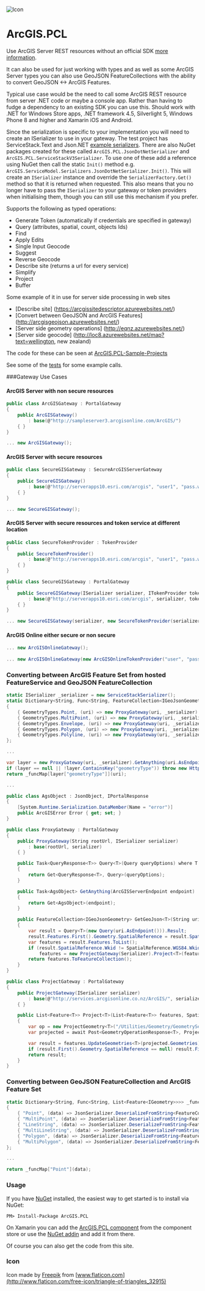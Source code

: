 ![Icon](https://raw.githubusercontent.com/davetimmins/ArcGIS.PCL/master/gateway.png)
# ArcGIS.PCL

Use ArcGIS Server REST resources without an official SDK [more information](http://davetimmins.com/2013/July/ArcGIS-PCL/).

It can also be used for just working with types and as well as some ArcGIS Server types you can also use GeoJSON FeatureCollections with the ability to convert GeoJSON <-> ArcGIS Features.

Typical use case would be the need to call some ArcGIS REST resource from server .NET code or maybe a console app. Rather than having to fudge a dependency to an existing SDK you can use this. 
Should work with .NET for Windows Store apps, .NET framework 4.5, Silverlight 5, Windows Phone 8 and higher and Xamarin iOS and Android.

Since the serialization is specific to your implementation you will need to create an ISerializer to use in your gateway. The test project has ServiceStack.Text and Json.NET [example serializers](https://github.com/davetimmins/ArcGIS.PCL/blob/dev/ArcGIS.Test/ISerializer.cs). There are also NuGet packages created for these called `ArcGIS.PCL.JsonDotNetSerializer` and `ArcGIS.PCL.ServiceStackV3Serializer`. To use one of these add a reference using NuGet then call the static `Init()` method e.g. `ArcGIS.ServiceModel.Serializers.JsonDotNetSerializer.Init()`. This will create an `ISerializer` instance and override the `SerializerFactory.Get()` method so that it is returned when requested. This also means that you no longer have to pass the `ISerializer` to your gateway or token providers when initialising them, though you can still use this mechanism if you prefer. 

Supports the following as typed operations:

 - Generate Token (automatically if credentials are specified in gateway)
 - Query (attributes, spatial, count, objects Ids)
 - Find
 - Apply Edits
 - Single Input Geocode
 - Suggest
 - Reverse Geocode
 - Describe site (returns a url for every service)
 - Simplify
 - Project
 - Buffer

Some example of it in use for server side processing in web sites

 - [Describe site] (https://arcgissitedescriptor.azurewebsites.net/)
 - [Convert between GeoJSON and ArcGIS Features] (http://arcgisgeojson.azurewebsites.net/)
 - [Server side geometry operations] (http://eqnz.azurewebsites.net/)
 - [Server side geocode] (http://loc8.azurewebsites.net/map?text=wellington, new zealand)
 
The code for these can be seen at [ArcGIS.PCL-Sample-Projects](https://github.com/davetimmins/ArcGIS.PCL-Sample-Projects)

See some of the [tests](https://github.com/davetimmins/ArcGIS.PCL/blob/dev/ArcGIS.Test/ArcGISGatewayTests.cs) for some example calls.

###Gateway Use Cases

#### ArcGIS Server with non secure resources
```csharp
public class ArcGISGateway : PortalGateway
{
    public ArcGISGateway()
        : base(@"http://sampleserver3.arcgisonline.com/ArcGIS/")
    { }
}

... new ArcGISGateway();
```
#### ArcGIS Server with secure resources
```csharp
public class SecureGISGateway : SecureArcGISServerGateway
{
    public SecureGISGateway()
        : base(@"http://serverapps10.esri.com/arcgis", "user1", "pass.word1")
    { }
}

... new SecureGISGateway();
```
#### ArcGIS Server with secure resources and token service at different location
```csharp
public class SecureTokenProvider : TokenProvider
{
    public SecureTokenProvider()
        : base(@"http://serverapps10.esri.com/arcgis", "user1", "pass.word1")
    { }
}

public class SecureGISGateway : PortalGateway
{
    public SecureGISGateway(ISerializer serializer, ITokenProvider tokenProvider)
        : base(@"http://serverapps10.esri.com/arcgis", serializer, tokenProvider)
    { }
}

... new SecureGISGateway(serializer, new SecureTokenProvider(serializer));
```

#### ArcGIS Online either secure or non secure  
```csharp
... new ArcGISOnlineGateway();
 
... new ArcGISOnlineGateway(new ArcGISOnlineTokenProvider("user", "pass", serializer));
```
### Converting between ArcGIS Feature Set from hosted FeatureService and GeoJSON FeatureCollection
```csharp
static ISerializer _serializer = new ServiceStackSerializer();
static Dictionary<String, Func<String, FeatureCollection<IGeoJsonGeometry>>> _funcMap = new Dictionary<String, Func<String, FeatureCollection<IGeoJsonGeometry>>>
{
    { GeometryTypes.Point, (uri) => new ProxyGateway(uri, _serializer).GetGeoJson<Point>(uri) },
    { GeometryTypes.MultiPoint, (uri) => new ProxyGateway(uri, _serializer).GetGeoJson<MultiPoint>(uri) },
    { GeometryTypes.Envelope, (uri) => new ProxyGateway(uri, _serializer).GetGeoJson<Extent>(uri) },
    { GeometryTypes.Polygon, (uri) => new ProxyGateway(uri, _serializer).GetGeoJson<Polygon>(uri) },
    { GeometryTypes.Polyline, (uri) => new ProxyGateway(uri, _serializer).GetGeoJson<Polyline>(uri) }
};

...

var layer = new ProxyGateway(uri, _serializer).GetAnything(uri.AsEndpoint());
if (layer == null || !layer.ContainsKey("geometryType")) throw new HttpException("You must enter a valid layer url.");
return _funcMap[layer["geometryType"]](uri);

...

public class AgsObject : JsonObject, IPortalResponse
{
    [System.Runtime.Serialization.DataMember(Name = "error")]
    public ArcGISError Error { get; set; }
}

public class ProxyGateway : PortalGateway
{
    public ProxyGateway(String rootUrl, ISerializer serializer)
        : base(rootUrl, serializer)
    { }

    public Task<QueryResponse<T>> Query<T>(Query queryOptions) where T : IGeometry
    {
        return Get<QueryResponse<T>, Query>(queryOptions);
    }

    public Task<AgsObject> GetAnything(ArcGISServerEndpoint endpoint)
    {
        return Get<AgsObject>(endpoint);
    }

    public FeatureCollection<IGeoJsonGeometry> GetGeoJson<T>(String uri) where T : IGeometry
    {
        var result = Query<T>(new Query(uri.AsEndpoint())).Result;
        result.Features.First().Geometry.SpatialReference = result.SpatialReference;
        var features = result.Features.ToList();
        if (result.SpatialReference.Wkid != SpatialReference.WGS84.Wkid)
            features = new ProjectGateway(Serializer).Project<T>(features, SpatialReference.WGS84);
        return features.ToFeatureCollection();
    }
}

public class ProjectGateway : PortalGateway
{
    public ProjectGateway(ISerializer serializer)
        : base(@"http://services.arcgisonline.co.nz/ArcGIS/", serializer)
    { }

    public List<Feature<T>> Project<T>(List<Feature<T>> features, SpatialReference outputSpatialReference) where T : IGeometry
    {
        var op = new ProjectGeometry<T>("/Utilities/Geometry/GeometryServer".AsEndpoint(), features, outputSpatialReference);
        var projected = await Post<GeometryOperationResponse<T>, ProjectGeometry<T>>(op);

        var result = features.UpdateGeometries<T>(projected.Geometries);
        if (result.First().Geometry.SpatialReference == null) result.First().Geometry.SpatialReference = outputSpatialReference;
        return result;
    }
}

```
### Converting between GeoJSON FeatureCollection and ArcGIS Feature Set
```csharp
static Dictionary<String, Func<String, List<Feature<IGeometry>>>> _funcMap = new Dictionary<String, Func<String, List<Feature<IGeometry>>>>
{
    { "Point", (data) => JsonSerializer.DeserializeFromString<FeatureCollection<GeoJsonPoint>>(data).ToFeatures<GeoJsonPoint>() },
    { "MultiPoint", (data) => JsonSerializer.DeserializeFromString<FeatureCollection<GeoJsonLineString>>(data).ToFeatures<GeoJsonLineString>() },
    { "LineString", (data) => JsonSerializer.DeserializeFromString<FeatureCollection<GeoJsonLineString>>(data).ToFeatures<GeoJsonLineString>() },
    { "MultiLineString", (data) => JsonSerializer.DeserializeFromString<FeatureCollection<GeoJsonLineString>>(data).ToFeatures<GeoJsonLineString>() },
    { "Polygon", (data) => JsonSerializer.DeserializeFromString<FeatureCollection<GeoJsonPolygon>>(data).ToFeatures<GeoJsonPolygon>() },
    { "MultiPolygon", (data) => JsonSerializer.DeserializeFromString<FeatureCollection<GeoJsonMultiPolygon>>(data).ToFeatures<GeoJsonMultiPolygon>() }
};

...

return _funcMap["Point"](data);
```

### Usage
If you have [NuGet](http://nuget.org) installed, the easiest way to get started is to install via NuGet:

    PM> Install-Package ArcGIS.PCL

On Xamarin you can add the [ArcGIS.PCL component](http://components.xamarin.com/view/ArcGIS.PCL) from the component store or use the [NuGet addin](https://github.com/mrward/monodevelop-nuget-addin) and add it from there.

Of course you can also get the code from this site.

### Icon

Icon made by [Freepik](http://www.freepik.com) from [www.flaticon.com](http://www.flaticon.com/free-icon/triangle-of-triangles_32915)
                
